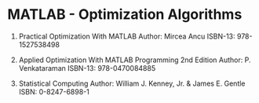 # MATLAB - Optimization Algorithms

01. Practical Optimization With MATLAB
    Author: Mircea Ancu
    ISBN-13: 978-1527538498

02. Applied Optimization With MATLAB Programming 2nd Edition
Author: P. Venkataraman
ISBN-13: 978-0470084885

03. Statistical Computing
Author: William J. Kenney, Jr. & James E. Gentle
ISBN: 0-8247-6898-1
